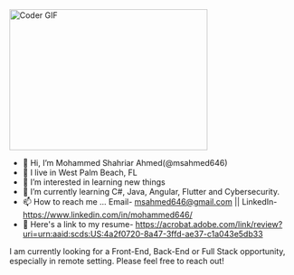 <img alt="Coder GIF" height=250 width=350 src="https://dl.openseauserdata.com/cache/originImage/files/527a9783c28c70962773a73db797ea4d.gif" />


- 👋 Hi, I’m Mohammed Shahriar Ahmed(@msahmed646)
- 📍 I live in West Palm Beach, FL
- 👀 I’m interested in learning new things
- 🌱 I’m currently learning C#, Java, Angular, Flutter and Cybersecurity.
- 📫 How to reach me ... Email- msahmed646@gmail.com || LinkedIn- https://www.linkedin.com/in/mohammed646/
- 📄 Here's a link to my resume- https://acrobat.adobe.com/link/review?uri=urn:aaid:scds:US:4a2f0720-8a47-3ffd-ae37-c1a043e5db33
  
I am currently looking for a Front-End, Back-End or Full Stack opportunity, especially in remote setting. Please feel free to reach out!
<!---
msahmed646/msahmed646 is a ✨ special ✨ repository because its `README.md` (this file) appears on your GitHub profile.
You can click the Preview link to take a look at your changes.
--->
